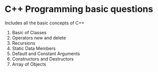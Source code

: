 # C++ Programming basic questions
Includes all the basic concepts of C++
1) Basic of Classes
2) Operators new and delete
3) Recursions 
4) Static Data Members
5) Default and Constant Arguments
6) Constructors and Destructors
7) Array of Objects

